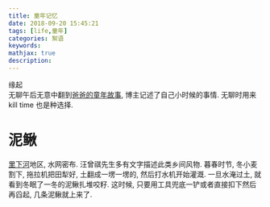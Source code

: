 ```yaml
---
title: 童年记忆
date: 2018-09-20 15:45:21
tags: [life,童年]
categories: 絮语
keywords:
mathjax: true
description: 
---
```




缘起  
无聊午后无意中翻到[爸爸的童年故事](http://jiangtanghu.com/cn/2017/04/10/daddy-story/), 博主记述了自己小时候的事情. 
无聊时用来 kill time 也是种选择.

<!-- more --> 


# 泥鳅  
[里下河](https://zh.wikipedia.org/wiki/里下河平原)地区, 水网密布. 汪曾祺先生多有文字描述此类乡间风物. 
暮春时节, 冬小麦割下, 拖拉机把田犁好, 土翻成一塄一塄的, 然后打水机开始灌溉. 
一旦水淹过土, 就看到冬眠了一冬的泥鳅扎堆咬籽. 这时候, 只要用工具兜底一铲或者直接扣下然后再舀起, 几条泥鳅就上来了.
